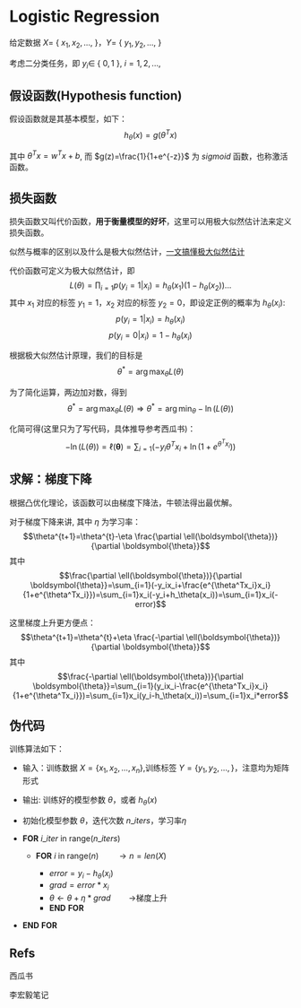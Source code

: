 # Logistic Regression

给定数据 $X=$ { $x_{1},x_{2},...,$ }，$Y=$ { $y_{1},y_{2},...,$ }

考虑二分类任务，即 $y_i\in$ { $0,1$ }, $i=1,2,...$, 

## 假设函数(Hypothesis function)
假设函数就是其基本模型，如下：
$$h_{\theta}(x)=g(\theta^{T}x)$$

其中 $\theta^{T}x=w^Tx+b$, 而 $g(z)=\frac{1}{1+e^{-z}}$ 为 $sigmoid$ 函数，也称激活函数。

## 损失函数

损失函数又叫代价函数，**用于衡量模型的好坏**，这里可以用极大似然估计法来定义损失函数。

似然与概率的区别以及什么是极大似然估计，[一文搞懂极大似然估计](https://zhuanlan.zhihu.com/p/26614750)

代价函数可定义为极大似然估计，即
$$L(\theta)=\prod_{i=1}p(y_i=1|x_i)=h_\theta(x_1)(1-h_\theta(x_2))...$$
其中 $x_1$ 对应的标签 $y_1=1$，$x_2$ 对应的标签 $y_2=0$，即设定正例的概率为 $h_\theta(x_i)$:
$$p(y_i=1|x_i)=h_\theta(x_i)$$
$$p(y_i=0|x_i)=1-h_\theta(x_i)$$

根据极大似然估计原理，我们的目标是
$$\theta^* = \arg \max _{\theta} L(\theta)$$

为了简化运算，两边加对数，得到
$$\theta^* = \arg \max _{\theta} L(\theta) \Rightarrow \theta^* = \arg \min _{\theta} -\ln(L(\theta))$$

化简可得(这里只为了写代码，具体推导参考西瓜书)：
$$-\ln(L(\theta))=\ell(\boldsymbol{\theta})=\sum_{i=1}(-y_i\theta^Tx_i+\ln(1+e^{\theta^Tx_i}))$$
## 求解：梯度下降
根据凸优化理论，该函数可以由梯度下降法，牛顿法得出最优解。

对于梯度下降来讲, 其中 $\eta$ 为学习率：
$$\theta^{t+1}=\theta^{t}-\eta \frac{\partial \ell(\boldsymbol{\theta})}{\partial \boldsymbol{\theta}}$$
其中
$$\frac{\partial \ell(\boldsymbol{\theta})}{\partial \boldsymbol{\theta}}=\sum_{i=1}(-y_ix_i+\frac{e^{\theta^Tx_i}x_i}{1+e^{\theta^Tx_i}})=\sum_{i=1}x_i(-y_i+h_\theta(x_i))=\sum_{i=1}x_i(-error)$$

这里梯度上升更方便点：
$$\theta^{t+1}=\theta^{t}+\eta \frac{-\partial \ell(\boldsymbol{\theta})}{\partial \boldsymbol{\theta}}$$
其中
$$\frac{-\partial \ell(\boldsymbol{\theta})}{\partial \boldsymbol{\theta}}=\sum_{i=1}(y_ix_i-\frac{e^{\theta^Tx_i}x_i}{1+e^{\theta^Tx_i}})=\sum_{i=1}x_i(y_i-h_\theta(x_i))=\sum_{i=1}x_i*error$$

## 伪代码

训练算法如下：

* 输入：训练数据 $X=\{x_1,x_2,...,x_n\}$,训练标签 $Y=\{y_1,y_2,...,\}$，注意均为矩阵形式

* 输出: 训练好的模型参数 $\theta$，或者 $h_{\theta}(x)$

* 初始化模型参数 $\theta$，迭代次数 $n\_iters$，学习率$\eta$

* $\mathbf{FOR} \  i\_iter \  \mathrm{in \ range}(n\_iters)$

  * $\mathbf{FOR} \  i \  \mathrm{in \ range}(n)$     &emsp;&emsp;$\rightarrow n=len(X)$

    * $error=y_i-h_{\theta}(x_i)$
    * $grad=error*x_i$
    * $\theta \leftarrow \theta + \eta*grad$          &emsp;&emsp;$\rightarrow$梯度上升
    * $\mathbf{END \ FOR}$
  
* $\mathbf{END \ FOR}$

## Refs

西瓜书

李宏毅笔记
